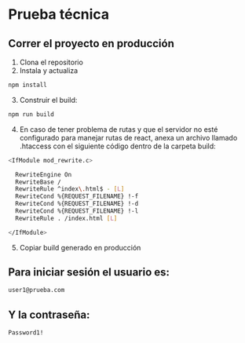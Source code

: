 # Prueba técnica

## Correr el proyecto en producción

1. Clona el repositorio
2. Instala y actualiza

```bash
npm install
```

3. Construir el build:

```bash
npm run build
```

4. En caso de tener problema de rutas y que el servidor no esté configurado para manejar rutas de react, anexa un archivo llamado .htaccess con el siguiente código dentro de la carpeta build:

```bash
<IfModule mod_rewrite.c>

  RewriteEngine On
  RewriteBase /
  RewriteRule ^index\.html$ - [L]
  RewriteCond %{REQUEST_FILENAME} !-f
  RewriteCond %{REQUEST_FILENAME} !-d
  RewriteCond %{REQUEST_FILENAME} !-l
  RewriteRule . /index.html [L]

</IfModule>
```
5. Copiar build generado en producción


## Para iniciar sesión el usuario es:

```bash
user1@prueba.com
```

## Y la contraseña:

```bash
Password1!
```